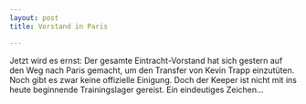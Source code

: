 ```yaml
---
layout: post
title: Vorstand in Paris

---
```


Jetzt wird es ernst: Der gesamte Eintracht-Vorstand hat sich gestern auf den Weg nach Paris gemacht, um den Transfer von Kevin Trapp einzutüten. Noch gibt es zwar keine offizielle Einigung. Doch der Keeper ist nicht mit ins heute beginnende Trainingslager gereist. Ein eindeutiges Zeichen...


